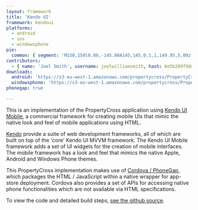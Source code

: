 ```yaml
---
layout: framework
title: 'Kendo UI'
framework: kendoui
platforms:
  - android
  - ios
  - windowsphone
pie:
  common: { segment: 'M150,150l0.00,-145.00A145,145,0,1,1,149.95,5.00z' }
contributors:
  - { name: 'Joel Smith', username: joelwilliamsmith, hash: 6e5b209f9dced24655066d1128a13964 }
downloads:
  android: 'https://s3-eu-west-1.amazonaws.com/propertycross/PropertyCross-kendoui-e4be8c56f55bfa8a83914b6917adeb66d098609d.apk'
  windowsphone: 'https://s3-eu-west-1.amazonaws.com/propertycross/PropertyCross-kendoui-e4be8c56f55bfa8a83914b6917adeb66d098609d.xap'
phonegap: true

---
```


This is an implementation of the PropertyCross application using [Kendo UI Mobile](http://www.kendoui.com/), a commercial framework for creating mobile UIs that mimic the native look and feel of mobile applications using HTML.

[Kendo](http://www.kendoui.com/) provide a suite of web development frameworks, all of which are built on top of the 'core' Kendo UI MVVM framework. The Kendo UI Mobile framework adds a set of UI widgets for the creation of mobile interfaces. The mobile framework has a look and feel that mimics the native Apple, Android and Windows Phone themes.

This PropertyCross implementation makes use of [Cordova / PhoneGap](http://phonegap.com/), which packages the HTML / JavaScript within a native wrapper for app-store deployment. Cordova also provides a set of APIs for accessing native phone functionalities which are not available via HTML specifications.


To view the code and detailed build steps, <a href='{{ site.githuburl }}/tree/master/kendoui'>see the github source</a>.